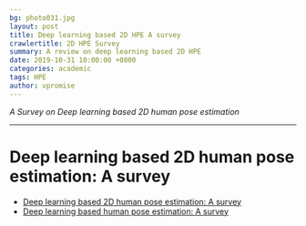 ```yaml
---
bg: photo031.jpg
layout: post
title: Deep learning based 2D HPE A survey
crawlertitle: 2D HPE Survey
summary: A review on deep learning based 2D HPE
date: 2019-10-31 10:00:00 +0800
categories: academic
tags: HPE
author: vpromise
---
```


*A Survey on Deep learning based 2D human pose estimation*

---

# Deep learning based 2D human pose estimation: A survey

- [Deep learning based 2D human pose estimation: A survey](https://ieeexplore.ieee.org/abstract/document/8727761/)
- [Deep learning based human pose estimation: A survey](https://arxiv.org/abs/2012.13392)
